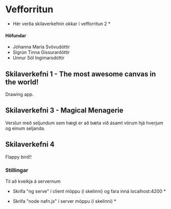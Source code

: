 # Vefforritun
* Hér verða skilaverkefnin okkar í vefforritun 2 *
#### Höfundar ####
* Jóhanna María Svövudóttir
* Sigrún Tinna Gissurardóttir
* Unnur Sól Ingimarsdóttir

## Skilaverkefni 1 - The most awesome canvas in the world!
Drawing app.

## Skilaverkefni 3 - Magical Menagerie 
Verslun með seljundum sem hægt er að bæta við ásamt vörum hjá hverjum og einum seljanda.

## Skilaverkefni 4
Flappy bird!!


### Stillingar

Til að kveikja á servernum

* Skrifa "ng serve" í client möppu (í skelinni) og fara inná localhost:4200 *

* Skrifa "node nafn.js" í server möppu (í skelinni) *
